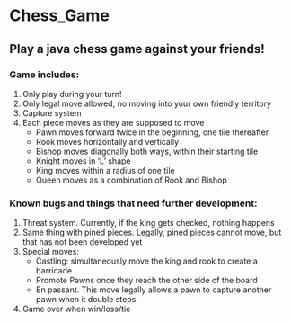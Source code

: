 # Chess_Game

## Play a java chess game against your friends!

### Game includes:
1.	Only play during your turn!
2.	Only legal move allowed, no moving into your own friendly territory
3.	Capture system
4.	Each piece moves as they are supposed to move
    + Pawn moves forward twice in the beginning, one tile thereafter
    + Rook moves horizontally and vertically
    + Bishop moves diagonally both ways, within their starting tile
    + Knight moves in ‘L’ shape
    + King moves within a radius of one tile
    + Queen moves as a combination of Rook and Bishop

### Known bugs and things that need further development:
1.	Threat system. Currently, if the king gets checked, nothing happens
2.	Same thing with pined pieces. Legally, pined pieces cannot move, but that has not been developed yet
3.	Special moves:
    - Castling: simultaneously move the king and rook to create a barricade
    - Promote Pawns once they reach the other side of the board
    - En passant. This move legally allows a pawn to capture another pawn when it double steps.
4.	Game over when win/loss/tie

